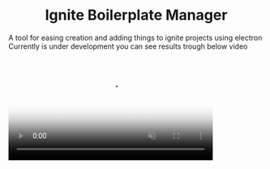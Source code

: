 <h1 align="center">
<br>
 Ignite Boilerplate Manager
 </br>
</h1>

A tool for easing creation and adding things to ignite projects using electron
Currently is under development you can see results trough below video

<video controls muted src="video.mp4" poster="poster.jpg" width="80%" ></video>
